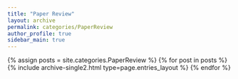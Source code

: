 ```yaml
---
title: "Paper Review"
layout: archive
permalink: categories/PaperReview
author_profile: true
sidebar_main: true
--- 
```



{% assign posts = site.categories.PaperReview %}
{% for post in posts %} {% include archive-single2.html type=page.entries_layout %} {% endfor %}
